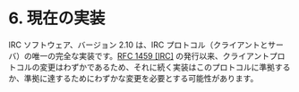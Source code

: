 # 6. 現在の実装

IRC ソフトウェア、バージョン 2.10 は、IRC プロトコル（クライアントとサーバ）の唯一の完全な実装です。[RFC 1459 [IRC]](https://solareenlo.com/rfc1459/) の発行以来、クライアントプロトコルの変更はわずかであるため、それに続く実装はこのプロトコルに準拠するか、準拠に達するためにわずかな変更を必要とする可能性があります。
